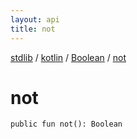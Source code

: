 ```yaml
---
layout: api
title: not
---
```

[stdlib](../../index.html) / [kotlin](../index.html) / [Boolean](index.html) / [not](not.html)

# not

```
public fun not(): Boolean
```
